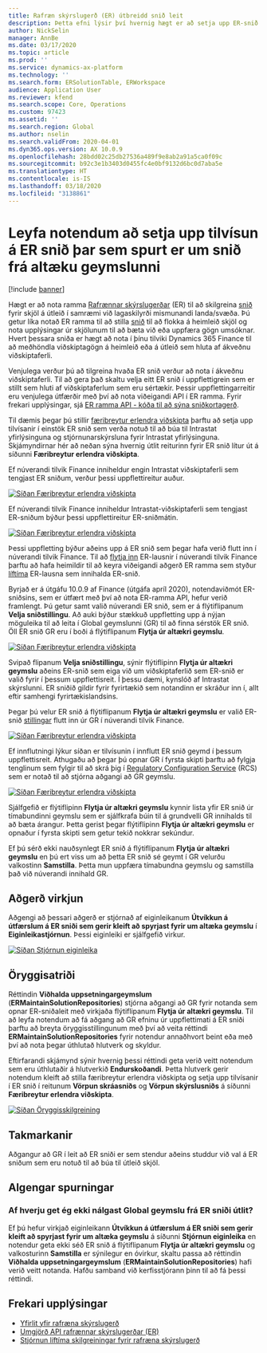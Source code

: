 ```yaml
---
title: Rafræn skýrslugerð (ER) útbreidd snið leit
description: Þetta efni lýsir því hvernig hægt er að setja upp ER-snið tilvísun í leit að ER-sniði þegar tilskilið snið er geymt í altæku geymslunni.
author: NickSelin
manager: AnnBe
ms.date: 03/17/2020
ms.topic: article
ms.prod: ''
ms.service: dynamics-ax-platform
ms.technology: ''
ms.search.form: ERSolutionTable, ERWorkspace
audience: Application User
ms.reviewer: kfend
ms.search.scope: Core, Operations
ms.custom: 97423
ms.assetid: ''
ms.search.region: Global
ms.author: nselin
ms.search.validFrom: 2020-04-01
ms.dyn365.ops.version: AX 10.0.9
ms.openlocfilehash: 28bdd02c25db27536a489f9e8ab2a91a5ca0f09c
ms.sourcegitcommit: b92c3e1b3403d0455fc4e0bf9132d6bc0d7aba5e
ms.translationtype: HT
ms.contentlocale: is-IS
ms.lasthandoff: 03/18/2020
ms.locfileid: "3138861"
---
```

# <a name="allow-users-to-set-up-an-er-format-reference-inquiring-a-format-from-the-global-repository"></a>Leyfa notendum að setja upp tilvísun á ER snið þar sem spurt er um snið frá altæku geymslunni

[!include [banner](../includes/banner.md)]

Hægt er að nota ramma [Rafrænnar skýrslugerðar](general-electronic-reporting.md) (ER) til að skilgreina [snið](general-electronic-reporting.md#FormatComponentOutbound) fyrir skjöl á útleið í samræmi við lagaskilyrði mismunandi landa/svæða. Þú getur líka notað ER ramma til að stilla [snið](general-electronic-reporting.md#FormatComponentInbound) til að flokka á heimleið skjöl og nota upplýsingar úr skjölunum til að bæta við eða uppfæra gögn umsóknar. Hvert þessara sniða er hægt að nota í þínu tilviki Dynamics 365 Finance til að meðhöndla viðskiptagögn á heimleið eða á útleið sem hluta af ákveðnu viðskiptaferli. 

Venjulega verður þú að tilgreina hvaða ER snið verður að nota í ákveðnu viðskiptaferli. Til að gera það skaltu velja eitt ER snið í uppflettigrein sem er stillt sem hluti af viðskiptaferlum sem eru sértækir. Þessir uppflettingarreitir eru venjulega útfærðir með því að nota viðeigandi API í ER ramma. Fyrir frekari upplýsingar, sjá [ER ramma API - kóða til að sýna sniðkortagerð](er-apis-app73.md#code-to-display-a-format-mapping-lookup).

Til dæmis þegar þú stillir [færibreytur erlendra viðskipta](https://docs.microsoft.com/dynamics365/finance/localizations/emea-intrastat#set-up-foreign-trade-parameters) þarftu að setja upp tilvísanir í einstök ER snið sem verða notuð til að búa til Intrastat yfirlýsinguna og stjórnunarskýrsluna fyrir Intrastat yfirlýsinguna. Skjámyndirnar hér að neðan sýna hvernig útlit reiturinn fyrir ER snið lítur út á síðunni **Færibreytur erlendra viðskipta**.

Ef núverandi tilvik Finance inniheldur engin Intrastat viðskiptaferli sem tengjast ER sniðum, verður þessi uppflettireitur auður.

[![Síðan Færibreytur erlendra viðskipta](./media/ER-ExtLookup-Lookup1.gif)](./media/ER-ExtLookup-Lookup1.gif)

Ef núverandi tilvik Finance inniheldur Intrastat-viðskiptaferli sem tengjast ER-sniðum býður þessi uppflettireitur ER-sniðmátin.

[![Síðan Færibreytur erlendra viðskipta](./media/ER-ExtLookup-Lookup2.png)](./media/ER-ExtLookup-Lookup2.png)

Þessi uppfletting býður aðeins upp á ER snið sem þegar hafa verið flutt inn í núverandi tilvik Finance. Til að [flytja inn](./tasks/er-import-configuration-lifecycle-services.md) ER-lausnir í núverandi tilvik Finance þarftu að hafa heimildir til að keyra viðeigandi aðgerð ER ramma sem styður [líftíma](general-electronic-reporting-manage-configuration-lifecycle.md) ER-lausna sem innihalda ER-snið.

Byrjað er á útgáfu 10.0.9 af Finance (útgáfa apríl 2020), notendaviðmót ER-sniðsins, sem er útfært með því að nota ER-ramma API, hefur verið framlengt. Þú getur samt valið núverandi ER snið, sem er á flýtiflipanum **Velja sniðstillingu**. Að auki býður stækkuð uppfletting upp á nýjan möguleika til að leita í Global geymslunni (GR) til að finna sérstök ER snið. Öll ER snið GR eru í boði á flýtiflipanum **Flytja úr altækri geymslu**.

[![Síðan Færibreytur erlendra viðskipta](./media/ER-ExtLookup-Lookup3.png)](./media/ER-ExtLookup-Lookup3.png)

Svipað flipanum **Velja sniðstillingu**, sýnir flýtiflipinn **Flytja úr altækri geymslu** aðeins ER-snið sem eiga við um viðskiptaferlið sem ER-snið er valið fyrir í þessum uppflettisreit. Í þessu dæmi, kynslóð af Intrastat skýrslunni. ER sniðið gildir fyrir fyrirtækið sem notandinn er skráður inn í, allt eftir samhengi fyrirtækislandsins.

Þegar þú velur ER snið á flýtiflipanum **Flytja úr altækri geymslu** er valið ER-snið [stillingar](general-electronic-reporting.md#Configuration) flutt inn úr GR í núverandi tilvik Finance.

[![Síðan Færibreytur erlendra viðskipta](./media/ER-ExtLookup-FormatImport.png)](./media/ER-ExtLookup-FormatImport.png)

Ef innflutningi lýkur síðan er tilvísunin í innflutt ER snið geymd í þessum uppflettisreit. Athugaðu að þegar þú opnar GR í fyrsta skipti þarftu að fylgja tenglinum sem fylgir til að skrá þig í [Regulatory Configuration Service](https://aka.ms/rcs) (RCS) sem er notað til að stjórna aðgangi að GR geymslu.

[![Síðan Færibreytur erlendra viðskipta](./media/ER-ExtLookup-RepoSignUp.png)](./media/ER-ExtLookup-RepoSignUp.png)

Sjálfgefið er flýtiflipinn **Flytja úr altækri geymslu** kynnir lista yfir ER snið úr tímabundinni geymslu sem er sjálfkrafa búin til á grundvelli GR innihalds til að bæta árangur. Þetta gerist þegar flýtiflipinn **Flytja úr altækri geymslu** er opnaður í fyrsta skipti sem getur tekið nokkrar sekúndur.

Ef þú sérð ekki nauðsynlegt ER snið á flýtiflipanum **Flytja úr altækri geymslu** en þú ert viss um að þetta ER snið sé geymt í GR velurðu valkostinn **Samstilla**. Þetta mun uppfæra tímabundna geymslu og samstilla það við núverandi innihald GR.

## <a name="feature-activation"></a>Aðgerð virkjun

Aðgengi að þessari aðgerð er stjórnað af eiginleikanum **Útvíkkun á útfærslum á ER sniði sem gerir kleift að spyrjast fyrir um altæka geymslu** í **Eiginleikastjórnun**. Þessi eiginleiki er sjálfgefið virkur.

[![Síðan Stjórnun eiginleika](./media/ER-ExtLookup-FeatureMngt.png)](./media/ER-ExtLookup-FeatureMngt.png)

## <a name="security-considerations"></a>Öryggisatriði

Réttindin **Viðhalda uppsetningargeymslum** (**ERMaintainSolutionRepositories**) stjórna aðgangi að GR fyrir notanda sem opnar ER-sniðaleit með virkjaða flýtiflipanum **Flytja úr altækri geymslu**. Til að leyfa notendum að fá aðgang að GR efninu úr uppflettimati á ER sniði þarftu að breyta öryggisstillingunum með því að veita réttindi **ERMaintainSolutionRepositories** fyrir notendur annaðhvort beint eða með því að nota þegar úthlutað hlutverk og skyldur.

Eftirfarandi skjámynd sýnir hvernig þessi réttindi geta verið veitt notendum sem eru úthlutaðir á hlutverkið **Endurskoðandi**. Þetta hlutverk gerir notendum kleift að stilla færibreytur erlendra viðskipta og setja upp tilvísanir í ER snið í reitunum **Vörpun skráasniðs** og **Vörpun skýrslusniðs** á síðunni **Færibreytur erlendra viðskipta**.

[![Síðan Öryggisskilgreining](./media/ER-ExtLookup-SecuritySetting.png)](./media/ER-ExtLookup-SecuritySetting.png)

## <a name="limitations"></a>Takmarkanir

Aðgangur að GR í leit að ER sniði er sem stendur aðeins studdur við val á ER sniðum sem eru notuð til að búa til útleið skjöl.

## <a name="frequently-asked-questions"></a>Algengar spurningar

### <a name="why-cant-i-access-the-global-repository-from-the-er-format-lookup"></a>Af hverju get ég ekki nálgast Global geymslu frá ER sniði útlit?

Ef þú hefur virkjað eiginleikann **Útvíkkun á útfærslum á ER sniði sem gerir kleift að spyrjast fyrir um altæka geymslu** á síðunni **Stjórnun eiginleika** en notendur geta ekki séð ER snið á flýtiflipanum **Flytja úr altækri geymslu** og valkosturinn **Samstilla** er sýnilegur en óvirkur, skaltu passa að réttindin **Viðhalda uppsetningargeymslum** (**ERMaintainSolutionRepositories**) hafi verið veitt notanda. Hafðu samband við kerfisstjórann þinn til að fá þessi réttindi.

## <a name="additional-resources"></a>Frekari upplýsingar

- [Yfirlit yfir rafræna skýrslugerð](general-electronic-reporting.md)
- [Umgjörð API rafrænnar skýrslugerðar (ER)](er-apis-app73.md)
- [Stjórnun líftíma skilgreiningar fyrir rafræna skýrslugerð](general-electronic-reporting-manage-configuration-lifecycle.md)
